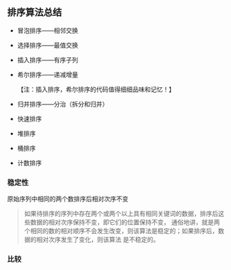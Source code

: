 ## 排序算法总结

* 冒泡排序——相邻交换

* 选择排序——最值交换

* 插入排序——有序子列

* 希尔排序——递减增量

  【注：插入排序，希尔排序的代码值得细细品味和记忆！】

* 归并排序——分治（拆分和归并）

* 快速排序

* 堆排序

* 桶排序

* 计数排序





### 稳定性

原始序列中相同的两个数排序后相对次序不变

>如果待排序的序列中存在两个或两个以上具有相同关键词的数据，排序后这些数据的相对次序保持不变，即它们的位置保持不变，
>    通俗地讲，就是两个相同的数的相对顺序不会发生改变，则该算法是稳定的；如果排序后，数据的相对次序发生了变化，则该算法
>    是不稳定的。

### 比较

